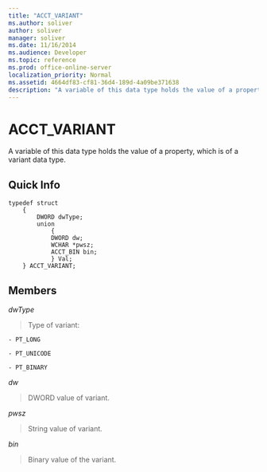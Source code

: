 ```yaml
---
title: "ACCT_VARIANT"
ms.author: soliver
author: soliver
manager: soliver
ms.date: 11/16/2014
ms.audience: Developer
ms.topic: reference
ms.prod: office-online-server
localization_priority: Normal
ms.assetid: 4664df83-cf81-36d4-189d-4a09be371638
description: "A variable of this data type holds the value of a property, which is of a variant data type."
---
```


# ACCT_VARIANT

A variable of this data type holds the value of a property, which is of a variant data type.
  
## Quick Info

```
typedef struct 
    { 
        DWORD dwType; 
        union  
            { 
            DWORD dw; 
            WCHAR *pwsz; 
            ACCT_BIN bin; 
            } Val; 
    } ACCT_VARIANT; 

```

## Members

 _dwType_
  
> Type of variant:
    
    - PT_LONG
    
    - PT_UNICODE
    
    - PT_BINARY
    
 _dw_
  
> DWORD value of variant.
    
 _pwsz_
  
> String value of variant.
    
 _bin_
  
> Binary value of the variant.
    


